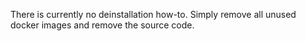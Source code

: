 There is currently no deinstallation how-to. Simply remove all unused docker images and remove the source code.
